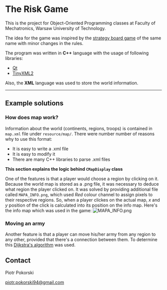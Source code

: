 # The Risk Game #

This is the project for Object-Oriented Programming classes at Faculty of Mechatronics, Warsaw University of Technology.

The idea for the game was inspired by the [strategy board game](https://en.wikipedia.org/wiki/Risk_(game)) of the same name with minor changes in the rules.

The program was written in **C++** language with the usage of following libraries:

* [Qt](https://www.qt.io/)
* [TinyXML2](http://www.grinninglizard.com/tinyxml2/index.html)

Also, the **XML** language was used to store the world information.
* * *
## Example solutions ##

### How does map work? ###
Information about the world (continents, regions, troops) is contained in `map.xml` file under `resource/map/`. There were number number of reasons why to use this format:

* It is easy to write a .xml file
* It is easy to modify it
* There are many C++ libraries to parse .xml files

**This section explains the logic behind `CMapDisplay` class**

One of the features is that a player would choose a region by clicking on it. Because the world map is stored as a .png file, it was necessary to deduce what region the player clicked on. It was solved by providing additional file called `MAPA_INFO.png`, which used *Red* colour channel to assign pixels to their respective regions. So, when a player clickes on the actual map, *x* and *y* position of the click is calculated into its position on the info map. 
Here's the info map which was used in the game: 
![MAPA_INFO.png](https://bitbucket.org/repo/Kkbo9e/images/2539803660-MAPA_INFO.png)

### Moving an army ###
Another feature is that a player can move his/her army from any region to any other, provided that there's a connection between them. To determine this [Dijkstra's algorithm](https://en.wikipedia.org/wiki/Dijkstra%27s_algorithm) was used.
## Contact ##
Piotr Pokorski

piotr.pokorski94@gmail.com
